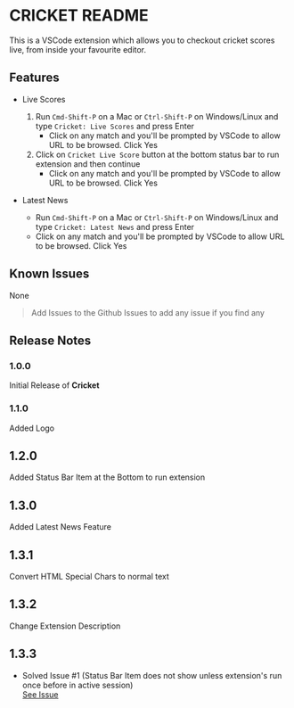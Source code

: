 # CRICKET README

This is a VSCode extension which allows you to checkout cricket scores live, from inside your favourite editor.

## Features

- Live Scores

  1. Run `Cmd-Shift-P` on a Mac or `Ctrl-Shift-P` on Windows/Linux and type `Cricket: Live Scores` and press Enter
     - Click on any match and you'll be prompted by VSCode to allow URL to be browsed. Click Yes
  2. Click on `Cricket Live Score` button at the bottom status bar to run extension and then continue
     - Click on any match and you'll be prompted by VSCode to allow URL to be browsed. Click Yes

- Latest News
  - Run `Cmd-Shift-P` on a Mac or `Ctrl-Shift-P` on Windows/Linux and type `Cricket: Latest News` and press Enter
  - Click on any match and you'll be prompted by VSCode to allow URL to be browsed. Click Yes

## Known Issues

None

> Add Issues to the Github Issues to add any issue if you find any

## Release Notes

### 1.0.0

Initial Release of **Cricket**

### 1.1.0

Added Logo

## 1.2.0

Added Status Bar Item at the Bottom to run extension

## 1.3.0

Added Latest News Feature

## 1.3.1

Convert HTML Special Chars to normal text

## 1.3.2

Change Extension Description

## 1.3.3

- Solved Issue #1 (Status Bar Item does not show unless extension's run once before in active session)<br />
  [See Issue](https://github.com/kavin25/cricket-vscode-extension/issues/1)
